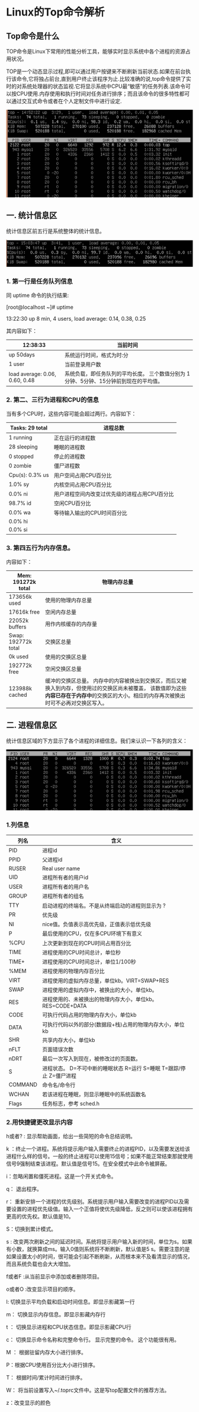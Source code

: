 # **Linux**的Top命令解析

## Top命令是什么

TOP命令是Linux下常用的性能分析工具，能够实时显示系统中各个进程的资源占用状况。

TOP是一个动态显示过程,即可以通过用户按键来不断刷新当前状态.如果在前台执行该命令,它将独占前台,直到用户终止该程序为止.比较准确的说,top命令提供了实时的对系统处理器的状态监视.它将显示系统中CPU最“敏感”的任务列表.该命令可以按CPU使用.内存使用和执行时间对任务进行排序；而且该命令的很多特性都可以通过交互式命令或者在个人定制文件中进行设定.

![image](https://github.com/kuangtianyu/javahome/blob/master/image/Top1.jpg)

 

 

## 一. 统计信息区 

统计信息区前五行是系统整体的统计信息。

![image](https://github.com/kuangtianyu/javahome/blob/master/image/Top2.jpg)

### 1. 第一行是任务队列信息

同 uptime 命令的执行结果:

[root@localhost ~]# uptime

 13:22:30 up 8 min, 4 users, load average: 0.14, 0.38, 0.25

其内容如下：

| 12:38:33                       | 当前时间                                                     |
| ------------------------------ | ------------------------------------------------------------ |
| up 50days                      | 系统运行时间，格式为时:分                                    |
| 1 user                         | 当前登录用户数                                               |
| load average: 0.06, 0.60, 0.48 | 系统负载，即任务队列的平均长度。 三个数值分别为 1分钟、5分钟、15分钟前到现在的平均值。 |

### 2. 第二、三行为进程和CPU的信息

当有多个CPU时，这些内容可能会超过两行。内容如下：

| Tasks: 29 total | 进程总数                                      |
| --------------- | --------------------------------------------- |
| 1 running       | 正在运行的进程数                              |
| 28 sleeping     | 睡眠的进程数                                  |
| 0 stopped       | 停止的进程数                                  |
| 0 zombie        | 僵尸进程数                                    |
| Cpu(s): 0.3% us | 用户空间占用CPU百分比                         |
| 1.0% sy         | 内核空间占用CPU百分比                         |
| 0.0% ni         | 用户进程空间内改变过优先级的进程占用CPU百分比 |
| 98.7% id        | 空闲CPU百分比                                 |
| 0.0% wa         | 等待输入输出的CPU时间百分比                   |
| 0.0% hi         |                                               |
| 0.0% si         |                                               |

### 3. 第四五行为内存信息。

内容如下：

| Mem: 191272k total  | 物理内存总量                                                 |
| ------------------- | ------------------------------------------------------------ |
| 173656k used        | 使用的物理内存总量                                           |
| 17616k free         | 空闲内存总量                                                 |
| 22052k buffers      | 用作内核缓存的内存量                                         |
| Swap: 192772k total | 交换区总量                                                   |
| 0k used             | 使用的交换区总量                                             |
| 192772k free        | 空闲交换区总量                                               |
| 123988k cached      | 缓冲的交换区总量。 内存中的内容被换出到交换区，而后又被换入到内存，但使用过的交换区尚未被覆盖， 该数值即为这些**内容已存在于内存中**的交换区的大小。相应的内存再次被换出时可不必再对交换区写入。 |

## 二. 进程信息区

统计信息区域的下方显示了各个进程的详细信息。我们来认识一下各列的含义：

![image](https://github.com/kuangtianyu/javahome/blob/master/image/Top3.jpg)

### 1.列信息

| 列名    | 含义                                                         |
| ------- | ------------------------------------------------------------ |
| PID     | 进程id                                                       |
| PPID    | 父进程id                                                     |
| RUSER   | Real user name                                               |
| UID     | 进程所有者的用户id                                           |
| USER    | 进程所有者的用户名                                           |
| GROUP   | 进程所有者的组名                                             |
| TTY     | 启动进程的终端名。不是从终端启动的进程则显示为 ?             |
| PR      | 优先级                                                       |
| NI      | nice值。负值表示高优先级，正值表示低优先级                   |
| P       | 最后使用的CPU，仅在多CPU环境下有意义                         |
| %CPU    | 上次更新到现在的CPU时间占用百分比                            |
| TIME    | 进程使用的CPU时间总计，单位秒                                |
| TIME+   | 进程使用的CPU时间总计，单位1/100秒                           |
| %MEM    | 进程使用的物理内存百分比                                     |
| VIRT    | 进程使用的虚拟内存总量，单位kb。VIRT=SWAP+RES                |
| SWAP    | 进程使用的虚拟内存中，被换出的大小，单位kb。                 |
| RES     | 进程使用的、未被换出的物理内存大小，单位kb。RES=CODE+DATA    |
| CODE    | 可执行代码占用的物理内存大小，单位kb                         |
| DATA    | 可执行代码以外的部分(数据段+栈)占用的物理内存大小，单位kb    |
| SHR     | 共享内存大小，单位kb                                         |
| nFLT    | 页面错误次数                                                 |
| nDRT    | 最后一次写入到现在，被修改过的页面数。                       |
| S       | 进程状态。           D=不可中断的睡眠状态           R=运行           S=睡眠           T=跟踪/停止           Z=僵尸进程 |
| COMMAND | 命令名/命令行                                                |
| WCHAN   | 若该进程在睡眠，则显示睡眠中的系统函数名                     |
| Flags   | 任务标志，参考 sched.h                                       |

 

 

### 2.用快捷键更改显示内容

h或者? : 显示帮助画面，给出一些简短的命令总结说明。

k ：终止一个进程。系统将提示用户输入需要终止的进程PID，以及需要发送给该进程什么样的信号。一般的终止进程可以使用15信号；如果不能正常结束那就使用信号9强制结束该进程。默认值是信号15。在安全模式中此命令被屏蔽。

i：忽略闲置和僵死进程。这是一个开关式命令。

q： 退出程序。

r： 重新安排一个进程的优先级别。系统提示用户输入需要改变的进程PID以及需要设置的进程优先级值。输入一个正值将使优先级降低，反之则可以使该进程拥有更高的优先权。默认值是10。

S：切换到累计模式。

s : 改变两次刷新之间的延迟时间。系统将提示用户输入新的时间，单位为s。如果有小数，就换算成ms。输入0值则系统将不断刷新，默认值是5 s。需要注意的是如果设置太小的时间，很可能会引起不断刷新，从而根本来不及看清显示的情况，而且系统负载也会大大增加。

f或者F :从当前显示中添加或者删除项目。

o或者O :改变显示项目的顺序。

l: 切换显示平均负载和启动时间信息。即显示影藏第一行

m： 切换显示内存信息。即显示影藏内存行

t ： 切换显示进程和CPU状态信息。即显示影藏CPU行

c： 切换显示命令名称和完整命令行。 显示完整的命令。 这个功能很有用。

M ： 根据驻留内存大小进行排序。

P：根据CPU使用百分比大小进行排序。

T： 根据时间/累计时间进行排序。

W： 将当前设置写入~/.toprc文件中。这是写top配置文件的推荐方法。

z：改变显示的颜色

 

 

 

 

 

 

 
